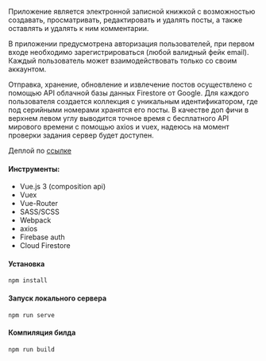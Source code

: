 Приложение является электронной записной книжкой с возможностью создавать, просматривать, редактировать и удалять посты, а также
оставлять и удалять к ним комментарии. 

В приложении предусмотрена авторизация пользователей, при первом входе необходимо зарегистрироваться (любой валидный фейк email).
Каждый пользователь может взаимодействовать только со своим аккаунтом.

Отправка, хранение, обновление и извлечение постов осуществлено с помощью API облачной базы данных Firestore от Google. Для каждого пользователя создается коллекция с уникальным идентификатором, где под серийными номерами хранятся его посты. В качестве доп фичи в верхнем левом углу выводится точное время с бесплатного API мирового времени с помощью axios и vuex, надеюсь на момент проверки задания сервер будет доступен.

Деплой по [ссылке](http://calm-blog.surge.sh)

#### Инструменты:
* Vue.js 3 (composition api)
* Vuex
* Vue-Router
* SASS/SCSS
* Webpack
* axios
* Firebase auth
* Cloud Firestore

#### Установка
```
npm install
```

#### Запуск локального сервера 
```
npm run serve
```

#### Компиляция билда
```
npm run build
```